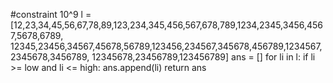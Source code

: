 #constraint 10^9
l = [12,23,34,45,56,67,78,89,123,234,345,456,567,678,789,1234,2345,3456,4567,5678,6789,
12345,23456,34567,45678,56789,123456,234567,345678,456789,1234567,2345678,3456789,
12345678,23456789,123456789]
ans = []
for li in l:
if li >= low and li <= high:
ans.append(li)
return ans
